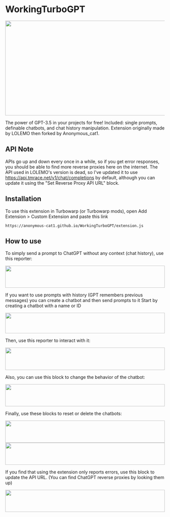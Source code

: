 # WorkingTurboGPT

<img src="https://anonymous-cat1.github.io/WorkingTurboGPT/img/thumb.svg" width="300%" height="300"/>

The power of GPT-3.5 in your projects for free! Included: single prompts, definable chatbots, and chat history manipulation. Extension originally made by LOLEMO then forked by Anonymous_cat1.

## API Note
APIs go up and down every once in a while, so if you get error responses, you should be able to find more reverse proxies here on the internet.
The API used in LOLEMO's version is dead, so I've updated it to use https://api.tmrace.net/v1/chat/completions by default, although you can update it using the "Set Reverse Proxy API URL" block.

## Installation
To use this extension in Turbowarp (or Turbowarp mods), open Add Extension > Custom Extension and paste this link

    https://anonymous-cat1.github.io/WorkingTurboGPT/extension.js
    
## How to use
To simply send a prompt to ChatGPT without any context (chat history), use this reporter:

<img src="https://anonymous-cat1.github.io/WorkingTurboGPT/img/block_27_7_2023-19_31_46.svg" width="100%" height="70"/>


If you want to use prompts with history (GPT remembers previous messages) you can create a chatbot and then send prompts to it
Start by creating a chatbot with a name or ID

<img src="https://anonymous-cat1.github.io/WorkingTurboGPT/img/block_27_7_2023-19_57_15.svg" width="100%" height="65"/> 

Then, use this reporter to interact with it:

<img src="https://anonymous-cat1.github.io/WorkingTurboGPT/img/block_27_7_2023-20_19_46.svg" width="100%" height="71"/>

Also, you can use this block to change the behavior of the chatbot:

<img src="https://anonymous-cat1.github.io/WorkingTurboGPT/img/block_27_7_2023-20_00_45.svg" width="100%" height="70"/>

Finally, use these blocks to reset or delete the chatbots:

<img src="https://anonymous-cat1.github.io/WorkingTurboGPT/img/block_27_7_2023-20_01_03.svg" width="100%" height="70"/>
<img src="https://anonymous-cat1.github.io/WorkingTurboGPT/img/block_27_7_2023-20_01_09.svg" width="100%" height="70"/>

If you find that using the extension only reports errors, use this block to update the API URL. (You can find ChatGPT reverse proxies by looking them up)

<img src="https://anonymous-cat1.github.io/WorkingTurboGPT/img/block_10_2_2023-4_59_51%20PM.svg" width="100%" height="70"/>
